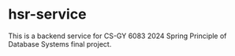 # hsr-service
This is a backend service for CS-GY 6083 2024 Spring Principle of Database Systems final project.
